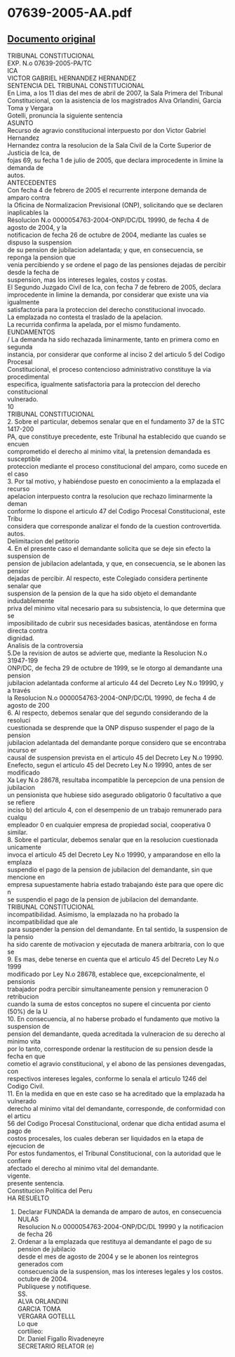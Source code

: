 
07639-2005-AA.pdf
=================
  
[Documento original](https://tc.gob.pe/jurisprudencia/2007/07639-2005-AA.pdf)  
---  
TRIBUNAL CONSTITUCIONAL  
EXP. N.o 07639-2005-PA/TC  
ICA  
VICTOR GABRIEL HERNANDEZ HERNANDEZ  
SENTENCIA DEL TRIBUNAL CONSTITUCIONAL  
En Lima, a los 11 dias del mes de abril de 2007, la Sala Primera del Tribunal  
Constitucional, con la asistencia de los magistrados Alva Orlandini, Garcia Toma y Vergara  
Gotelli, pronuncia la siguiente sentencia  
ASUNTO  
Recurso de agravio constitucional interpuesto por don Victor Gabriel Hernandez  
Hernandez contra la resolucion de la Sala Civil de la Corte Superior de Justicia de Ica, de  
fojas 69, su fecha 1 de julio de 2005, que declara improcedente in limine la demanda de  
autos.  
ANTECEDENTES  
Con fecha 4 de febrero de 2005 el recurrente interpone demanda de amparo contra  
la Oficina de Normalizacion Previsional (ONP), solicitando que se declaren inaplicables la  
Résolucion N.o 0000054763-2004-ONP/DC/DL 19990, de fecha 4 de agosto de 2004, y la  
notificacion de fecha 26 de octubre de 2004, mediante las cuales se dispuso la suspension  
de su pension de jubilacion adelantada; y que, en consecuencia, se reponga la pension que  
venia percibiendo y se ordene el pago de las pensiones dejadas de percibir desde la fecha de  
suspension, mas los intereses legales, costos y costas.  
El Segundo Juzgado Civil de Ica, con fecha 7 de febrero de 2005, declara  
improcedente in limine la demanda, por considerar que existe una via igualmente  
satisfactoria para la proteccion del derecho constitucional invocado.  
La emplazada no contesta el traslado de la apelacion.  
La recurrida confirma la apelada, por el mismo fundamento.  
EUNDAMENTOS  
/ La demanda ha sido rechazada liminarmente, tanto en primera como en segunda  
instancia, por considerar que conforme al inciso 2 del articulo 5 del Codigo Procesal  
Constitucional, el proceso contencioso administrativo constituye la via procedimental  
especifica, igualmente satisfactoria para la proteccion del derecho constitucional  
vulnerado.  
10  
TRIBUNAL CONSTITUCIONAL  
2. Sobre el particular, debemos senalar que en el fundamento 37 de la STC 1417-200  
PA, que constituye precedente, este Tribunal ha establecido que cuando se encuen  
comprometido el derecho al minimo vital, la pretension demandada es susceptible  
proteccion mediante el proceso constitucional del amparo, como sucede en el caso  
3. Por tal motivo, y habiéndose puesto en conocimiento a la emplazada el recurso  
apelacion interpuesto contra la resolucion que rechazo liminarmente la deman  
conforme lo dispone el articulo 47 del Codigo Procesal Constitucional, este Tribu  
considera que corresponde analizar el fondo de la cuestion controvertida.  
autos.  
Delimitacion del petitorio  
4. En el presente caso el demandante solicita que se deje sin efecto la suspension de  
pension de jubilacion adelantada, y que, en consecuencia, se le abonen las pensior  
dejadas de percibir. Al respecto, este Colegiado considera pertinente senalar que  
suspension de la pension de la que ha sido objeto el demandante indudablemente  
priva del minimo vital necesario para su subsistencia, lo que determina que se  
imposibilitado de cubrir sus necesidades basicas, atentândose en forma directa contra  
dignidad.  
Analisis de la controversia  
5.De la revision de autos se advierte que, mediante la Resolucion N.o 31947-199  
ONP/DC, de fecha 29 de octubre de 1999, se le otorgo al demandante una pension  
jubilacion adelantada conforme al articulo 44 del Decreto Ley N.o 19990, y a través  
la Resolucion N.o 0000054763-2004-ONP/DC/DL 19990, de fecha 4 de agosto de 200  
6. Al respecto, debemos senalar que del segundo considerando de la resoluci  
cuestionada se desprende que la ONP dispuso suspender el pago de la pension  
jubilacion adelantada del demandante porque considero que se encontraba incurso er  
causal de suspension prevista en el articulo 45 del Decreto Ley N.o 19990.  
Enefecto, segun el articulo 45 del Decreto Ley N.o 19990, antes de ser modificado  
Xa Ley N.o 28678, resultaba incompatible la percepcion de una pension de jubilacion  
un pensionista que hubiese sido asegurado obligatorio 0 facultativo a que se refiere  
inciso b) del articulo 4, con el desempenio de un trabajo remunerado para cualqu  
empleador 0 en cualquier empresa de propiedad social, cooperativa 0 similar.  
8. Sobre el particular, debemos senalar que en la resolucion cuestionada unicamente  
invoca el articulo 45 del Decreto Ley N.o 19990, y amparandose en ello la emplaza  
suspendio el pago de la pension de jubilacion del demandante, sin que mencione en  
empresa supuestamente habria estado trabajando éste para que opere dic n  
se suspendio el pago de la pension de jubilacion del demandante.  
TRIBUNAL CONSTITUCIONAL  
incompatibilidad. Asimismo, la emplazada no ha probado la incompatibilidad que ale  
para suspender la pension del demandante. En tal sentido, la suspension de la pensio  
ha sido carente de motivacion y ejecutada de manera arbitraria, con lo que se  
9. Es mas, debe tenerse en cuenta que el articulo 45 del Decreto Ley N.o 1999  
modificado por Ley N.o 28678, establece que, excepcionalmente, el pensionis  
trabajador podra percibir simultaneamente pension y remuneracion 0 retribucion  
cuando la suma de estos conceptos no supere el cincuenta por ciento (50%) de la U  
10. En consecuencia, al no haberse probado el fundamento que motivo la suspension de  
pension del demandante, queda acreditada la vulneracion de su derecho al minimo vita  
por lo tanto, corresponde ordenar la restitucion de su pension desde la fecha en que  
cometio el agravio constitucional, y el abono de las pensiones devengadas, con  
respectivos intereses legales, conforme lo senala el articulo 1246 del Codigo Civil.  
11. En la medida en que en este caso se ha acreditado que la emplazada ha vulnerado  
derecho al minimo vital del demandante, corresponde, de conformidad con el articu  
56 del Codigo Procesal Constitucional, ordenar que dicha entidad asuma el pago de  
costos procesales, los cuales deberan ser liquidados en la etapa de ejecucion de  
Por estos fundamentos, el Tribunal Constitucional, con la autoridad que le confiere  
afectado el derecho al minimo vital del demandante.  
vigente.  
presente sentencia.  
Constitucion Politica del Peru  
HA RESUELTO  
1. Declarar FUNDADA la demanda de amparo de autos, en consecuencia NULAS  
Resolucion N.o 0000054763-2004-ONP/DC/DL 19990 y la notificacion de fecha 26  
2. Ordenar a la emplazada que restituya al demandante el pago de su pension de jubilacio  
desde el mes de agosto de 2004 y se le abonen los reintegros generados com  
consecuencia de la suspension, mas los intereses legales y los costos.  
octubre de 2004.  
Publiquese y notifiquese.  
SS.  
ALVA ORLANDINI  
GARCIA TOMA  
VERGARA GOTELLL  
Lo que  
cortilieo:  
Dr. Daniel Figallo Rivadeneyre  
SECRETARIO RELATOR (e)